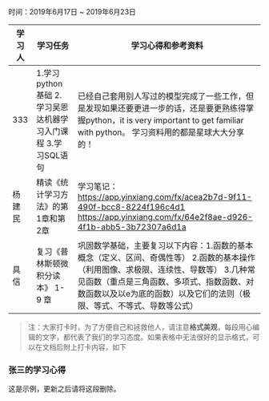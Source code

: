 时间：2019年6月17日 ~ 2019年6月23日

学习人|学习任务|学习心得和参考资料
------ | ------ | ------ 
333 | 1.学习 python基础  2.学习吴恩达机器学习入门课程  3.学习SQL语句| 已经自己套用别人写过的模型完成了一些工作，但是发现如果还要更进一步的话，还是要更熟练得掌握python，it is very important to get familiar with python。 学习资料用的都是星球大大分享的！
杨建民 | 精读《统计学习方法》的第1章和第2章|学习笔记：https://app.yinxiang.com/fx/acea2b7d-9f11-490f-bcc8-8224f196c4d1 https://app.yinxiang.com/fx/64e2f8ae-d926-4f1b-abb5-3b72307a6d1a
具信 |复习《普林斯顿微积分读本》 1- 9 章  | 巩固数学基础，主要复习以下内容：1.函数的基本概念（定义、区间、奇偶性等） 2.函数的基本操作（利用图像、求极限、连续性、导数等） 3.几种常见函数（重点是三角函数、多项式、指数函数、对数函数以及以e为底的函数）以及它们的法则（极限、等式、不等式、导数等公式）

> 注：大家打卡时，为了方便自己和拯救他人，请注意**格式美观**，每段用心编辑的文字，都代表了我们的学习态度。如果表格中无法很好的显示格式，可以在文档后附上打卡内容，如下

### 张三的学习心得
这是示例，更新之后请将这段删除。
